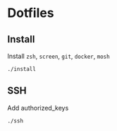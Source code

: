 # Dotfiles

## Install

Install `zsh`, `screen`, `git`, `docker`, `mosh`

```
./install
```

## SSH

Add authorized_keys

```
./ssh
```